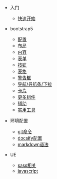 - 入门

  - [快速开始](README.md)
  <!-- - [指南](/) -->

- bootstrap5

  - [配置](bootstrap5/setting.md)
  - [布局](bootstrap5/layout.md)
  - [内容](bootstrap5/content.md)
  - [表单](bootstrap5/form.md)
  - [按钮](bootstrap5/btn.md)
  - [表格](bootstrap5/tables.md)
  - [警告框](bootstrap5/alerts.md)
  - [导航/导航条/下拉](bootstrap5/navbar.md)
  - [卡片](bootstrap5/cards.md)
  - [更多组件](bootstrap5/components.md)
  <!-- - [自定义](bootstrap5/diy.md) -->
  - [辅助](bootstrap5/helpers.md)
  - [实用工具](bootstrap5/utilities.md)

- 环境配置

  - [git命令](service/git.md)
  - [docsify配置](service/docsify.md)
  - [markdown语法](service/markdown.md)

- UE

  - [sass相关](sass/sass.md)
  - [javascript](/)
